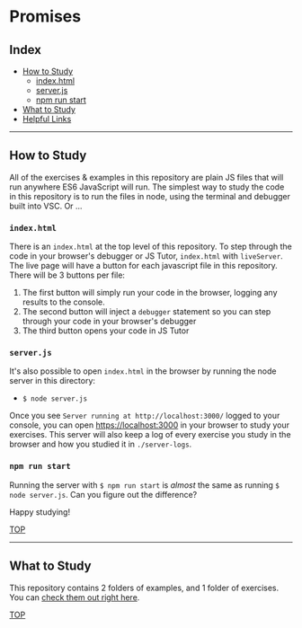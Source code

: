 # Promises


## Index

* [How to Study](#how-to-study)
  * [index.html](#indexhtml)
  * [server.js](#serverjs)
  * [npm run start](#npm-run-start)
* [What to Study](#what-to-study)
* [Helpful Links](#helpful-links)

---

## How to Study

All of the exercises & examples in this repository are plain JS files that will run anywhere ES6 JavaScript will run.  The simplest way to study the code in this repository is to run the files in node, using the terminal and debugger built into VSC. Or ...

### `index.html`

There is an `index.html` at the top level of this repository.  To step through the code in your browser's debugger or JS Tutor, `index.html` with `liveServer`.  The live page will have a button for each javascript file in this repository.  There will be 3 buttons per file: 

1. The first button will simply run your code in the browser, logging any results to the console.
1. The second button will inject a `debugger` statement so you can step through your code in your browser's debugger
1. The third button opens your code in JS Tutor

### `server.js`

It's also possible to open `index.html` in the browser by running the node server in this directory:

* `$ node server.js`

Once you see `Server running at http://localhost:3000/` logged to your console, you can open [https://localhost:3000](https://localhost:3000) in your browser to study your exercises.  This server will also keep a log of every exercise you study in the browser and how you studied it in `./server-logs`.

### `npm run start`

Running the server with `$ npm run start` is _almost_ the same as running `$ node server.js`.  Can you figure out the difference?

Happy studying!

[TOP](#promises)

---

## What to Study

This repository contains 2 folders of examples, and 1 folder of exercises. You can [check them out right here](./exercises).

[TOP](#promises)
